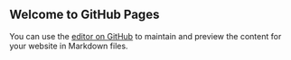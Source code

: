 ## Welcome to GitHub Pages

You can use the [editor on GitHub](https://github.com/soundofu/soundofu.github.io/edit/master/index.md) to maintain and preview the content for your website in Markdown files.
